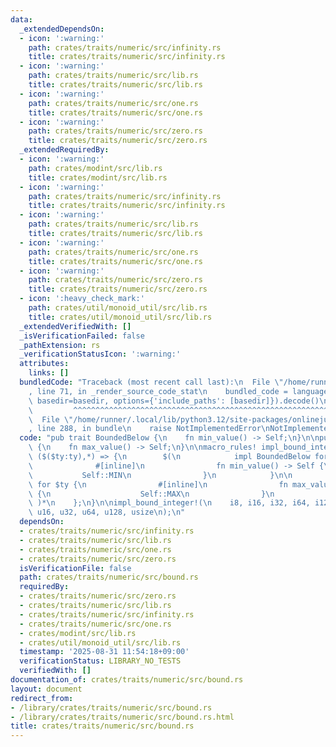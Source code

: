 ```yaml
---
data:
  _extendedDependsOn:
  - icon: ':warning:'
    path: crates/traits/numeric/src/infinity.rs
    title: crates/traits/numeric/src/infinity.rs
  - icon: ':warning:'
    path: crates/traits/numeric/src/lib.rs
    title: crates/traits/numeric/src/lib.rs
  - icon: ':warning:'
    path: crates/traits/numeric/src/one.rs
    title: crates/traits/numeric/src/one.rs
  - icon: ':warning:'
    path: crates/traits/numeric/src/zero.rs
    title: crates/traits/numeric/src/zero.rs
  _extendedRequiredBy:
  - icon: ':warning:'
    path: crates/modint/src/lib.rs
    title: crates/modint/src/lib.rs
  - icon: ':warning:'
    path: crates/traits/numeric/src/infinity.rs
    title: crates/traits/numeric/src/infinity.rs
  - icon: ':warning:'
    path: crates/traits/numeric/src/lib.rs
    title: crates/traits/numeric/src/lib.rs
  - icon: ':warning:'
    path: crates/traits/numeric/src/one.rs
    title: crates/traits/numeric/src/one.rs
  - icon: ':warning:'
    path: crates/traits/numeric/src/zero.rs
    title: crates/traits/numeric/src/zero.rs
  - icon: ':heavy_check_mark:'
    path: crates/util/monoid_util/src/lib.rs
    title: crates/util/monoid_util/src/lib.rs
  _extendedVerifiedWith: []
  _isVerificationFailed: false
  _pathExtension: rs
  _verificationStatusIcon: ':warning:'
  attributes:
    links: []
  bundledCode: "Traceback (most recent call last):\n  File \"/home/runner/.local/lib/python3.12/site-packages/onlinejudge_verify/documentation/build.py\"\
    , line 71, in _render_source_code_stat\n    bundled_code = language.bundle(stat.path,\
    \ basedir=basedir, options={'include_paths': [basedir]}).decode()\n          \
    \         ^^^^^^^^^^^^^^^^^^^^^^^^^^^^^^^^^^^^^^^^^^^^^^^^^^^^^^^^^^^^^^^^^^^^^^^^^^^^^^^^^\n\
    \  File \"/home/runner/.local/lib/python3.12/site-packages/onlinejudge_verify/languages/rust.py\"\
    , line 288, in bundle\n    raise NotImplementedError\nNotImplementedError\n"
  code: "pub trait BoundedBelow {\n    fn min_value() -> Self;\n}\n\npub trait BoundedAbove\
    \ {\n    fn max_value() -> Self;\n}\n\nmacro_rules! impl_bound_integer {\n   \
    \ ($($ty:ty),*) => {\n        $(\n            impl BoundedBelow for $ty {\n  \
    \              #[inline]\n                fn min_value() -> Self {\n         \
    \           Self::MIN\n                }\n            }\n\n            impl BoundedAbove\
    \ for $ty {\n                #[inline]\n                fn max_value() -> Self\
    \ {\n                    Self::MAX\n                }\n            }\n       \
    \ )*\n    };\n}\n\nimpl_bound_integer!(\n    i8, i16, i32, i64, i128, isize, u8,\
    \ u16, u32, u64, u128, usize\n);\n"
  dependsOn:
  - crates/traits/numeric/src/infinity.rs
  - crates/traits/numeric/src/lib.rs
  - crates/traits/numeric/src/one.rs
  - crates/traits/numeric/src/zero.rs
  isVerificationFile: false
  path: crates/traits/numeric/src/bound.rs
  requiredBy:
  - crates/traits/numeric/src/zero.rs
  - crates/traits/numeric/src/lib.rs
  - crates/traits/numeric/src/infinity.rs
  - crates/traits/numeric/src/one.rs
  - crates/modint/src/lib.rs
  - crates/util/monoid_util/src/lib.rs
  timestamp: '2025-08-31 11:54:18+09:00'
  verificationStatus: LIBRARY_NO_TESTS
  verifiedWith: []
documentation_of: crates/traits/numeric/src/bound.rs
layout: document
redirect_from:
- /library/crates/traits/numeric/src/bound.rs
- /library/crates/traits/numeric/src/bound.rs.html
title: crates/traits/numeric/src/bound.rs
---
```

